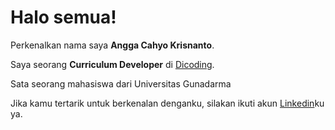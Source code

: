 # Halo semua! 

Perkenalkan nama saya **Angga Cahyo Krisnanto**.<br>

Saya seorang **Curriculum Developer** di [Dicoding](https://www.dicoding.com/).<br>

Sata seorang mahasiswa dari Universitas Gunadarma

Jika kamu tertarik untuk berkenalan denganku, silakan ikuti akun [Linkedin](www.linkedin.com/in/angga-cahyo-krisnanto/)ku ya.
